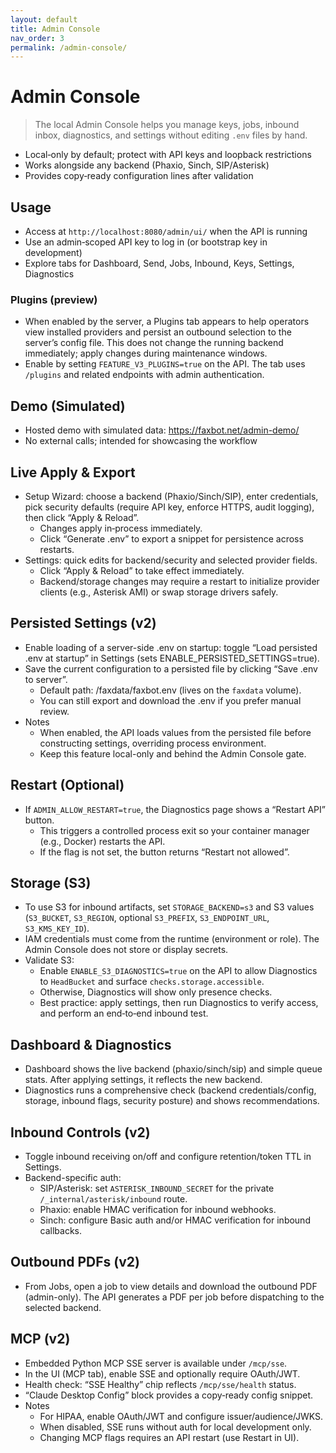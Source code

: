 ```yaml
---
layout: default
title: Admin Console
nav_order: 3
permalink: /admin-console/
---
```


# Admin Console

> The local Admin Console helps you manage keys, jobs, inbound inbox, diagnostics, and settings without editing `.env` files by hand.

- Local‑only by default; protect with API keys and loopback restrictions
- Works alongside any backend (Phaxio, Sinch, SIP/Asterisk)
- Provides copy‑ready configuration lines after validation

## Usage

- Access at `http://localhost:8080/admin/ui/` when the API is running
- Use an admin‑scoped API key to log in (or bootstrap key in development)
- Explore tabs for Dashboard, Send, Jobs, Inbound, Keys, Settings, Diagnostics

### Plugins (preview)
- When enabled by the server, a Plugins tab appears to help operators view installed providers and persist an outbound selection to the server’s config file. This does not change the running backend immediately; apply changes during maintenance windows.
- Enable by setting `FEATURE_V3_PLUGINS=true` on the API. The tab uses `/plugins` and related endpoints with admin authentication.

## Demo (Simulated)

- Hosted demo with simulated data: https://faxbot.net/admin-demo/
- No external calls; intended for showcasing the workflow

## Live Apply & Export

- Setup Wizard: choose a backend (Phaxio/Sinch/SIP), enter credentials, pick security defaults (require API key, enforce HTTPS, audit logging), then click “Apply & Reload”.
  - Changes apply in‑process immediately.
  - Click “Generate .env” to export a snippet for persistence across restarts.
- Settings: quick edits for backend/security and selected provider fields.
  - Click “Apply & Reload” to take effect immediately.
  - Backend/storage changes may require a restart to initialize provider clients (e.g., Asterisk AMI) or swap storage drivers safely.

## Persisted Settings (v2)

- Enable loading of a server-side .env on startup: toggle “Load persisted .env at startup” in Settings (sets ENABLE_PERSISTED_SETTINGS=true).
- Save the current configuration to a persisted file by clicking “Save .env to server”.
  - Default path: /faxdata/faxbot.env (lives on the `faxdata` volume).
  - You can still export and download the .env if you prefer manual review.
- Notes
  - When enabled, the API loads values from the persisted file before constructing settings, overriding process environment.
  - Keep this feature local-only and behind the Admin Console gate.

## Restart (Optional)

- If `ADMIN_ALLOW_RESTART=true`, the Diagnostics page shows a “Restart API” button.
  - This triggers a controlled process exit so your container manager (e.g., Docker) restarts the API.
  - If the flag is not set, the button returns “Restart not allowed”.

## Storage (S3)

- To use S3 for inbound artifacts, set `STORAGE_BACKEND=s3` and S3 values (`S3_BUCKET`, `S3_REGION`, optional `S3_PREFIX`, `S3_ENDPOINT_URL`, `S3_KMS_KEY_ID`).
- IAM credentials must come from the runtime (environment or role). The Admin Console does not store or display secrets.
- Validate S3:
  - Enable `ENABLE_S3_DIAGNOSTICS=true` on the API to allow Diagnostics to `HeadBucket` and surface `checks.storage.accessible`.
  - Otherwise, Diagnostics will show only presence checks.
  - Best practice: apply settings, then run Diagnostics to verify access, and perform an end‑to‑end inbound test.

## Dashboard & Diagnostics

- Dashboard shows the live backend (phaxio/sinch/sip) and simple queue stats. After applying settings, it reflects the new backend.
- Diagnostics runs a comprehensive check (backend credentials/config, storage, inbound flags, security posture) and shows recommendations.

## Inbound Controls (v2)

- Toggle inbound receiving on/off and configure retention/token TTL in Settings.
- Backend-specific auth:
  - SIP/Asterisk: set `ASTERISK_INBOUND_SECRET` for the private `/_internal/asterisk/inbound` route.
  - Phaxio: enable HMAC verification for inbound webhooks.
  - Sinch: configure Basic auth and/or HMAC verification for inbound callbacks.

## Outbound PDFs (v2)

- From Jobs, open a job to view details and download the outbound PDF (admin-only). The API generates a PDF per job before dispatching to the selected backend.
## MCP (v2)

- Embedded Python MCP SSE server is available under `/mcp/sse`.
- In the UI (MCP tab), enable SSE and optionally require OAuth/JWT.
- Health check: “SSE Healthy” chip reflects `/mcp/sse/health` status.
- “Claude Desktop Config” block provides a copy‑ready config snippet.
- Notes
  - For HIPAA, enable OAuth/JWT and configure issuer/audience/JWKS.
  - When disabled, SSE runs without auth for local development only.
  - Changing MCP flags requires an API restart (use Restart in UI).
